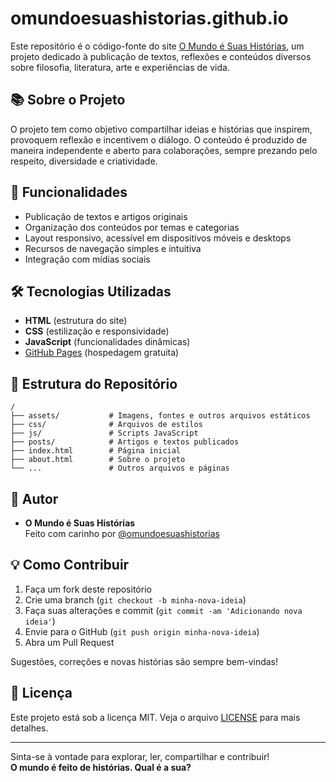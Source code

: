 # omundoesuashistorias.github.io

Este repositório é o código-fonte do site [O Mundo é Suas Histórias](https://omundoesuashistorias.com.br), um projeto dedicado à publicação de textos, reflexões e conteúdos diversos sobre filosofia, literatura, arte e experiências de vida.

## 📚 Sobre o Projeto

O projeto tem como objetivo compartilhar ideias e histórias que inspirem, provoquem reflexão e incentivem o diálogo. O conteúdo é produzido de maneira independente e aberto para colaborações, sempre prezando pelo respeito, diversidade e criatividade.

## 🚀 Funcionalidades

- Publicação de textos e artigos originais
- Organização dos conteúdos por temas e categorias
- Layout responsivo, acessível em dispositivos móveis e desktops
- Recursos de navegação simples e intuitiva
- Integração com mídias sociais

## 🛠️ Tecnologias Utilizadas

- **HTML** (estrutura do site)
- **CSS** (estilização e responsividade)
- **JavaScript** (funcionalidades dinâmicas)
- [GitHub Pages](https://pages.github.com/) (hospedagem gratuita)

## 📂 Estrutura do Repositório

```
/
├── assets/           # Imagens, fontes e outros arquivos estáticos
├── css/              # Arquivos de estilos
├── js/               # Scripts JavaScript
├── posts/            # Artigos e textos publicados
├── index.html        # Página inicial
├── about.html        # Sobre o projeto
└── ...               # Outros arquivos e páginas
```

## 👤 Autor

- **O Mundo é Suas Histórias**  
  Feito com carinho por [@omundoesuashistorias](https://github.com/omundoesuashistorias)

## 💡 Como Contribuir

1. Faça um fork deste repositório
2. Crie uma branch (`git checkout -b minha-nova-ideia`)
3. Faça suas alterações e commit (`git commit -am 'Adicionando nova ideia'`)
4. Envie para o GitHub (`git push origin minha-nova-ideia`)
5. Abra um Pull Request

Sugestões, correções e novas histórias são sempre bem-vindas!

## 📄 Licença

Este projeto está sob a licença MIT. Veja o arquivo [LICENSE](LICENSE) para mais detalhes.

---

Sinta-se à vontade para explorar, ler, compartilhar e contribuir!  
**O mundo é feito de histórias. Qual é a sua?**
